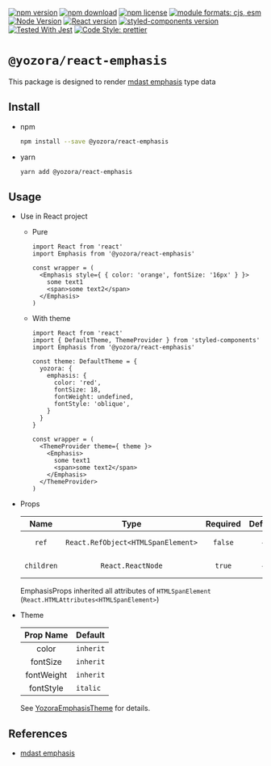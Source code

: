 [![npm version](https://img.shields.io/npm/v/@yozora/react-emphasis.svg)](https://www.npmjs.com/package/@yozora/react-emphasis)
[![npm download](https://img.shields.io/npm/dm/@yozora/react-emphasis.svg)](https://www.npmjs.com/package/@yozora/react-emphasis)
[![npm license](https://img.shields.io/npm/l/@yozora/react-emphasis.svg)](https://www.npmjs.com/package/@yozora/react-emphasis)
[![module formats: cjs, esm](https://img.shields.io/badge/module_formats-cjs%2C%20esm-green.svg)](#install)
[![Node Version](https://img.shields.io/node/v/@yozora/react-emphasis)](https://github.com/nodejs/node)
[![React version](https://img.shields.io/npm/dependency-version/@yozora/react-emphasis/peer/react)](https://github.com/facebook/react)
[![styled-components version](https://img.shields.io/npm/dependency-version/@yozora/react-emphasis/peer/styled-components)](https://github.com/styled-components/styled-components)
[![Tested With Jest](https://img.shields.io/badge/tested_with-jest-9c465e.svg)](https://github.com/facebook/jest)
[![Code Style: prettier](https://img.shields.io/badge/code_style-prettier-ff69b4.svg?style=flat-square)](https://github.com/prettier/prettier)


# `@yozora/react-emphasis`

This package is designed to render [mdast emphasis][] type data


## Install

* npm

  ```bash
  npm install --save @yozora/react-emphasis
  ```

* yarn

  ```bash
  yarn add @yozora/react-emphasis
  ```

## Usage
  * Use in React project
    - Pure

      ```tsx
      import React from 'react'
      import Emphasis from '@yozora/react-emphasis'

      const wrapper = (
        <Emphasis style={ { color: 'orange', fontSize: '16px' } }>
          some text1
          <span>some text2</span>
        </Emphasis>
      )
      ```

    - With theme

      ```tsx
      import React from 'react'
      import { DefaultTheme, ThemeProvider } from 'styled-components'
      import Emphasis from '@yozora/react-emphasis'

      const theme: DefaultTheme = {
        yozora: {
          emphasis: {
            color: 'red',
            fontSize: 18,
            fontWeight: undefined,
            fontStyle: 'oblique',
          }
        }
      }

      const wrapper = (
        <ThemeProvider theme={ theme }>
          <Emphasis>
            some text1
            <span>some text2</span>
          </Emphasis>
        </ThemeProvider>
      )
      ```

  * Props

     Name       | Type                                | Required  | Default | Description
    :----------:|:-----------------------------------:|:---------:|:-------:|:-------------
     `ref`      | `React.RefObject<HTMLSpanElement>`  | `false`   | -       | Forwarded ref callback
     `children` | `React.ReactNode`                   | `true`    | -       | Emphasis content

    EmphasisProps inherited all attributes of `HTMLSpanElement` (`React.HTMLAttributes<HTMLSpanElement>`)

  * Theme

     Prop Name  | Default
    :----------:|:--------------
     color      | `inherit`
     fontSize   | `inherit`
     fontWeight | `inherit`
     fontStyle  | `italic`

    See [YozoraEmphasisTheme][] for details.


## References

  - [mdast emphasis][]


[mdast emphasis]: https://github.com/syntax-tree/mdast#emphasis
[YozoraEmphasisTheme]: https://github.com/guanghechen/yozora-react/blob/master/packages/emphasis/src/theme.ts
